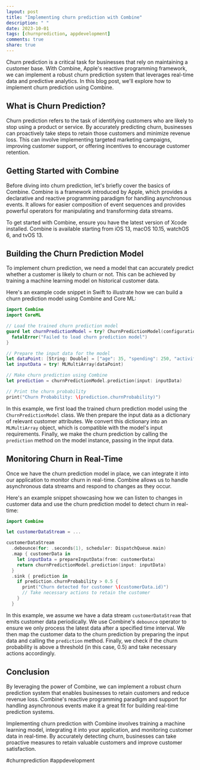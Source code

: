 ```yaml
---
layout: post
title: "Implementing churn prediction with Combine"
description: " "
date: 2023-10-01
tags: [churnprediction, appdevelopment]
comments: true
share: true
---
```


Churn prediction is a critical task for businesses that rely on maintaining a customer base. With Combine, Apple's reactive programming framework, we can implement a robust churn prediction system that leverages real-time data and predictive analytics. In this blog post, we'll explore how to implement churn prediction using Combine.

## What is Churn Prediction?

Churn prediction refers to the task of identifying customers who are likely to stop using a product or service. By accurately predicting churn, businesses can proactively take steps to retain those customers and minimize revenue loss. This can involve implementing targeted marketing campaigns, improving customer support, or offering incentives to encourage customer retention.

## Getting Started with Combine

Before diving into churn prediction, let's briefly cover the basics of Combine. Combine is a framework introduced by Apple, which provides a declarative and reactive programming paradigm for handling asynchronous events. It allows for easier composition of event sequences and provides powerful operators for manipulating and transforming data streams.

To get started with Combine, ensure you have the latest version of Xcode installed. Combine is available starting from iOS 13, macOS 10.15, watchOS 6, and tvOS 13.

## Building the Churn Prediction Model

To implement churn prediction, we need a model that can accurately predict whether a customer is likely to churn or not. This can be achieved by training a machine learning model on historical customer data.

Here's an example code snippet in Swift to illustrate how we can build a churn prediction model using Combine and Core ML:

```swift
import Combine
import CoreML

// Load the trained churn prediction model
guard let churnPredictionModel = try? ChurnPredictionModel(configuration: .init()) else {
  fatalError("Failed to load churn prediction model")
}

// Prepare the input data for the model
let dataPoint: [String: Double] = ["age": 35, "spending": 250, "activity": 0.7]
let inputData = try! MLMultiArray(dataPoint)

// Make churn prediction using Combine
let prediction = churnPredictionModel.prediction(input: inputData)

// Print the churn probability
print("Churn Probability: \(prediction.churnProbability)")
```

In this example, we first load the trained churn prediction model using the `ChurnPredictionModel` class. We then prepare the input data as a dictionary of relevant customer attributes. We convert this dictionary into an `MLMultiArray` object, which is compatible with the model's input requirements. Finally, we make the churn prediction by calling the `prediction` method on the model instance, passing in the input data.

## Monitoring Churn in Real-Time

Once we have the churn prediction model in place, we can integrate it into our application to monitor churn in real-time. Combine allows us to handle asynchronous data streams and respond to changes as they occur.

Here's an example snippet showcasing how we can listen to changes in customer data and use the churn prediction model to detect churn in real-time:

```swift
import Combine

let customerDataStream = ...

customerDataStream
  .debounce(for: .seconds(1), scheduler: DispatchQueue.main)
  .map { customerData in
    let inputData = prepareInputData(from: customerData)
    return churnPredictionModel.prediction(input: inputData)
  }
  .sink { prediction in
    if prediction.churnProbability > 0.5 {
      print("Churn detected for customer \(customerData.id)")
      // Take necessary actions to retain the customer
    }
  }
```

In this example, we assume we have a data stream `customerDataStream` that emits customer data periodically. We use Combine's `debounce` operator to ensure we only process the latest data after a specified time interval. We then map the customer data to the churn prediction by preparing the input data and calling the `prediction` method. Finally, we check if the churn probability is above a threshold (in this case, 0.5) and take necessary actions accordingly.

## Conclusion

By leveraging the power of Combine, we can implement a robust churn prediction system that enables businesses to retain customers and reduce revenue loss. Combine's reactive programming paradigm and support for handling asynchronous events make it a great fit for building real-time prediction systems.

Implementing churn prediction with Combine involves training a machine learning model, integrating it into your application, and monitoring customer data in real-time. By accurately detecting churn, businesses can take proactive measures to retain valuable customers and improve customer satisfaction.

#churnprediction #appdevelopment